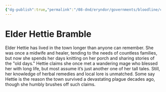 ```yaml
---
{"dg-publish":true,"permalink":"/08-dnd/eryndor/governments/bloodline/cities-and-towns/charhollow/charhollow-town-gossip/"}
---
```


# **Elder Hettie Bramble**

Elder Hettie has lived in the town longer than anyone can remember. She was once a midwife and healer, tending to the needs of countless families, but now she spends her days knitting on her porch and sharing stories of the "old days." Hettie claims she once met a wandering mage who blessed her with long life, but most assume it’s just another one of her tall tales. Still, her knowledge of herbal remedies and local lore is unmatched. Some say Hettie is the reason the town survived a devastating plague decades ago, though she humbly brushes off such claims.
